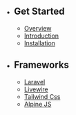- ## Get Started

    - [Overview](/{{route}}/{{version}}/overview)
    - [Introduction](/{{route}}/{{version}}/introduction)
    - [Installation](/{{route}}/{{version}}/installation)


- ## Frameworks
    - [Laravel](/{{route}}/{{version}}/laravel)
    - [Livewire](/{{route}}/{{version}}/livewire)
    - [Tailwind Css](/{{route}}/{{version}}/tailwindcss)
    - [Alpine JS](/{{route}}/{{version}}/alpinejs)

